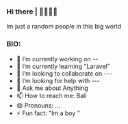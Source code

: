 ### Hi there | 👋👋👋👋
Im just a random people in this big world

### BIO:
- 🔭 I’m currently working on --
- 🌱 I’m currently learning "Laravel"
- 👯 I’m looking to collaborate on ---
- 🤔 I’m looking for help with ---
- 💬 Ask me about Anything
- 📫 How to reach me: Bali
- 😄 Pronouns: ...
- ⚡ Fun fact: "Im a boy "
